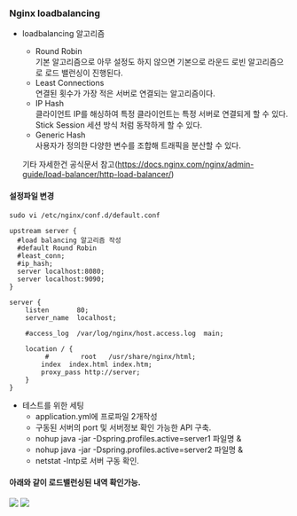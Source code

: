 ### Nginx loadbalancing

- loadbalancing 알고리즘
  - Round Robin  
    기본 알고리즘으로 아무 설정도 하지 않으면 기본으로 라운드 로빈 알고리즘으로 로드 밸런싱이 진행된다.
  - Least Connections  
    연결된 횟수가 가장 적은 서버로 연결되는 알고리즘이다.
  - IP Hash  
    클라이언트 IP를 해싱하여 특정 클라이언트는 특정 서버로 연결되게 할 수 있다. Stick Session 세션 방식 처럼 동작하게 할 수 있다.
  - Generic Hash  
    사용자가 정의한 다양한 변수를 조합해 트래픽을 분산할 수 있다.
    
  기타 자세한건 공식문서 참고(https://docs.nginx.com/nginx/admin-guide/load-balancer/http-load-balancer/)

#### 설정파일 변경
```
sudo vi /etc/nginx/conf.d/default.conf
```

```
upstream server {
  #load balancing 알고리즘 작성
  #default Round Robin
  #least_conn;
  #ip_hash;
  server localhost:8080;
  server localhost:9090;
}

server {
    listen       80;
    server_name  localhost;

    #access_log  /var/log/nginx/host.access.log  main;

    location / {
         #        root   /usr/share/nginx/html;
        index  index.html index.htm;
        proxy_pass http://server;
    }
}
```

- 테스트를 위한 세팅 
  - application.yml에 프로파일 2개작성
  - 구동된 서버의 port 및 서버정보 확인 가능한 API 구축.
  - nohup java -jar -Dspring.profiles.active=server1 파일명 &
  - nohup java -jar -Dspring.profiles.active=server2 파일명 &
  - netstat -lntp로 서버 구동 확인.

#### 아래와 같이 로드밸런싱된 내역 확인가능.

<img src="https://user-images.githubusercontent.com/119637398/228784602-e4f18719-d2a7-4db5-a2eb-0f0dfb4d451c.jpg"/>
<img src="https://user-images.githubusercontent.com/119637398/228784611-0eb66b95-2402-4ec4-ac8e-bd84846397ef.jpg"/>
